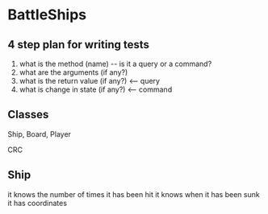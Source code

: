 BattleShips
===========

4 step plan for writing tests
-------
1. what is the method (name) -- is it a query or a command?
2. what are the arguments (if any?)
3. what is the return value (if any?) <-- query
4. what is change in state (if any?) <-- command


Classes
-----
Ship, Board, Player

CRC

Ship
----
it knows the number of times it has been hit
it knows when it has been sunk
it has coordinates
